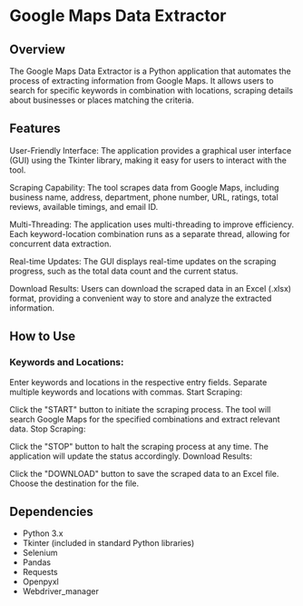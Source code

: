 # Google Maps Data Extractor
## Overview

The Google Maps Data Extractor is a Python application that automates the process of extracting information from Google Maps. It allows users to search for specific keywords in combination with locations, scraping details about businesses or places matching the criteria.

## Features

User-Friendly Interface: The application provides a graphical user interface (GUI) using the Tkinter library, making it easy for users to interact with the tool.

Scraping Capability: The tool scrapes data from Google Maps, including business name, address, department, phone number, URL, ratings, total reviews, available timings, and email ID.

Multi-Threading: The application uses multi-threading to improve efficiency. Each keyword-location combination runs as a separate thread, allowing for concurrent data extraction.

Real-time Updates: The GUI displays real-time updates on the scraping progress, such as the total data count and the current status.

Download Results: Users can download the scraped data in an Excel (.xlsx) format, providing a convenient way to store and analyze the extracted information.

## How to Use

### Keywords and Locations:

Enter keywords and locations in the respective entry fields.
Separate multiple keywords and locations with commas.
Start Scraping:

Click the "START" button to initiate the scraping process.
The tool will search Google Maps for the specified combinations and extract relevant data.
Stop Scraping:

Click the "STOP" button to halt the scraping process at any time.
The application will update the status accordingly.
Download Results:

Click the "DOWNLOAD" button to save the scraped data to an Excel file.
Choose the destination for the file.

## Dependencies
- Python 3.x
- Tkinter (included in standard Python libraries)
- Selenium
- Pandas
- Requests
- Openpyxl
- Webdriver_manager

